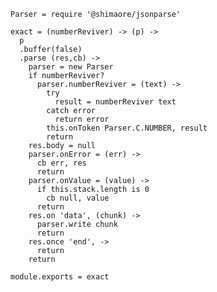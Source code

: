     Parser = require '@shimaore/jsonparse'

    exact = (numberReviver) -> (p) ->
      p
      .buffer(false)
      .parse (res,cb) ->
        parser = new Parser
        if numberReviver?
          parser.numberReviver = (text) ->
            try
              result = numberReviver text
            catch error
              return error
            this.onToken Parser.C.NUMBER, result
            return
        res.body = null
        parser.onError = (err) ->
          cb err, res
          return
        parser.onValue = (value) ->
          if this.stack.length is 0
            cb null, value
          return
        res.on 'data', (chunk) ->
          parser.write chunk
          return
        res.once 'end', ->
          return
        return

    module.exports = exact
